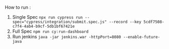 How to run : 

1. Single Spec 
   `npx run cypress run --spec="cypress/integration/submit.spec.js" --record --key 5cdf7508-c7f4-4ab4-b9cf-5db1bf67421e`
2. Full Spec 
   `npm run cy:run-dashboard`
3. Run jenkins
   `java -jar jenkins.war -httpPort=8080 --enable-future-java`